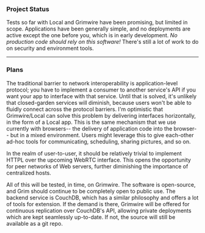### Project Status

Tests so far with Local and Grimwire have been promising, but limited in scope. Applications have been generally simple, and no deployments are active except the one before you, which is in early development. *No production code should rely on this software!* There's still a lot of work to do on security and environment tools.

---

### Plans

The traditional barrier to network interoperability is application-level protocol; you have to implement a consumer to another service's API if you want your app to interface with that service. Until that is solved, it's unlikely that closed-garden services will diminish, because users won't be able to fluidly connect across the protocol barriers. I'm optimistic that Grimwire/Local can solve this problem by delivering interfaces horizontally, in the form of a Local app. This is the same mechanism that we use currently with browsers-- the delivery of application code into the browser-- but in a mixed environment. Users might leverage this to give each-other ad-hoc tools for communicating, scheduling, sharing pictures, and so on.

In the realm of user-to-user, it should be relatively trivial to implement HTTPL over the upcoming WebRTC interface. This opens the opportunity for peer networks of Web servers, further diminishing the importance of centralized hosts.

All of this will be tested, in time, on Grimwire. The software is open-source, and Grim should continue to be completely open to public use. The backend service is CouchDB, which has a similar philosophy and offers a lot of tools for extension. If the demand is there, Grimwire will be offered for continuous replication over CouchDB's API, allowing private deployments which are kept seamlessly up-to-date. If not, the source will still be available as a git repo.